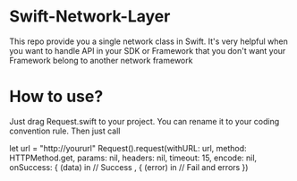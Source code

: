 # Swift-Network-Layer
This repo provide you a single network class in Swift. It's very helpful when you want to handle API in your SDK or Framework that you don't want your Framework belong to another network framework

# How to use?
Just drag Request.swift to your project. You can rename it to your coding convention rule. 
Then just call  

let url = "http://yoururl"
Request().request(withURL: url, method: HTTPMethod.get, params: nil, headers: nil, timeout: 15, encode: nil, onSuccess: { (data) in
  // Success
, { (error) in
  // Fail and errors 
})

